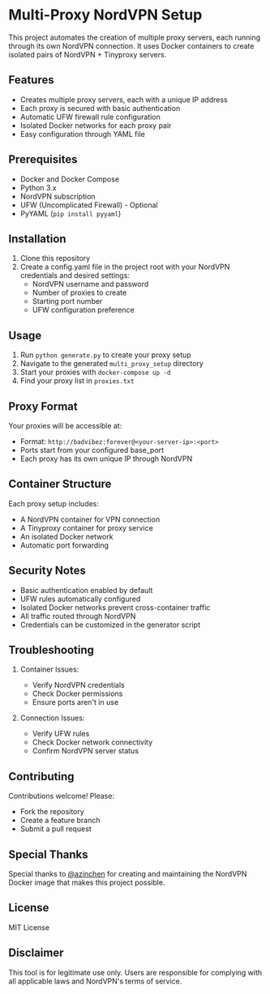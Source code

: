 # Multi-Proxy NordVPN Setup

This project automates the creation of multiple proxy servers, each running through its own NordVPN connection. It uses Docker containers to create isolated pairs of NordVPN + Tinyproxy servers.

## Features

- Creates multiple proxy servers, each with a unique IP address
- Each proxy is secured with basic authentication
- Automatic UFW firewall rule configuration
- Isolated Docker networks for each proxy pair
- Easy configuration through YAML file

## Prerequisites

- Docker and Docker Compose
- Python 3.x
- NordVPN subscription
- UFW (Uncomplicated Firewall) - Optional
- PyYAML (`pip install pyyaml`)

## Installation

1. Clone this repository
2. Create a config.yaml file in the project root with your NordVPN credentials and desired settings:
   - NordVPN username and password
   - Number of proxies to create
   - Starting port number
   - UFW configuration preference

## Usage

1. Run `python generate.py` to create your proxy setup
2. Navigate to the generated `multi_proxy_setup` directory
3. Start your proxies with `docker-compose up -d`
4. Find your proxy list in `proxies.txt`

## Proxy Format

Your proxies will be accessible at:
- Format: `http://badvibez:forever@<your-server-ip>:<port>`
- Ports start from your configured base_port
- Each proxy has its own unique IP through NordVPN

## Container Structure

Each proxy setup includes:
- A NordVPN container for VPN connection
- A Tinyproxy container for proxy service
- An isolated Docker network
- Automatic port forwarding

## Security Notes

- Basic authentication enabled by default
- UFW rules automatically configured
- Isolated Docker networks prevent cross-container traffic
- All traffic routed through NordVPN
- Credentials can be customized in the generator script

## Troubleshooting

1. Container Issues:
   - Verify NordVPN credentials
   - Check Docker permissions
   - Ensure ports aren't in use

2. Connection Issues:
   - Verify UFW rules
   - Check Docker network connectivity
   - Confirm NordVPN server status

## Contributing

Contributions welcome! Please:
- Fork the repository
- Create a feature branch
- Submit a pull request

## Special Thanks

Special thanks to [@azinchen](https://github.com/azinchen/nordvpn) for creating and maintaining the NordVPN Docker image that makes this project possible.

## License

MIT License

## Disclaimer

This tool is for legitimate use only. Users are responsible for complying with all applicable laws and NordVPN's terms of service.